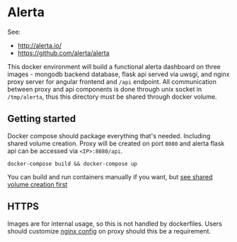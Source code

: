 # Alerta

See:
  * http://alerta.io/
  * https://github.com/alerta/alerta

This docker environment will build a functional alerta dashboard on three images - mongodb backend database, flask api served via uwsgi, and nginx proxy server for angular frontend and `/api` endpoint. All communication between proxy and api components is done through unix socket in `/tmp/alerta`, thus this directory must be shared through docker volume.

## Getting started

Docker compose should package everything that's needed. Including shared volume creation. Proxy will be created on port `8080` and alerta flask api can be accessed via `<IP>:8080/api`.

```
docker-compose build && docker-compose up
```

You can build and run containers manually if you want, but [see shared volume creation first](https://docs.docker.com/engine/reference/commandline/volume_create/)

## HTTPS

Images are for internal usage, so this is not handled by dockerfiles. Users should customize [nginx config](proxy/nginx.conf) on proxy should this be a requirement.
